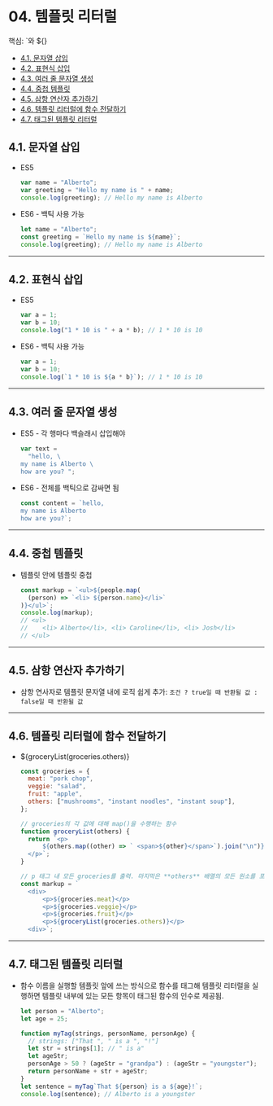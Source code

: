 # 04. 템플릿 리터럴

핵심: `와 ${}

- [4.1. 문자열 삽입](#41-문자열-삽입)
- [4.2. 표현식 삽입](#42-표현식-삽입)
- [4.3. 여러 줄 문자열 생성](#43-여러-줄-문자열-생성)
- [4.4. 중첩 템플릿](#44-중첩-템플릿)
- [4.5. 삼항 연산자 추가하기](#45-삼항-연산자-추가하기)
- [4.6. 템플릿 리터럴에 함수 전달하기](#46-템플릿-리터럴에-함수-전달하기)
- [4.7. 태그된 템플릿 리터럴](#47-태그된-템플릿-리터럴)

## 4.1. 문자열 삽입

- ES5
  ```jsx
  var name = "Alberto";
  var greeting = "Hello my name is " + name;
  console.log(greeting); // Hello my name is Alberto
  ```
- ES6 - 백틱 사용 가능
  ```jsx
  let name = "Alberto";
  const greeting = `Hello my name is ${name}`;
  console.log(greeting); // Hello my name is Alberto
  ```

---

## 4.2. 표현식 삽입

- ES5
  ```jsx
  var a = 1;
  var b = 10;
  console.log("1 * 10 is " + a * b); // 1 * 10 is 10
  ```
- ES6 - 백틱 사용 가능
  ```jsx
  var a = 1;
  var b = 10;
  console.log(`1 * 10 is ${a * b}`); // 1 * 10 is 10
  ```

---

## 4.3. 여러 줄 문자열 생성

- ES5 - 각 행마다 백슬래시 삽입해야
  ```jsx
  var text =
    "hello, \
  my name is Alberto \
  how are you? ";
  ```
- ES6 - 전체를 백틱으로 감싸면 됨
  ```jsx
  const content = `hello,
  my name is Alberto
  how are you?`;
  ```

---

## 4.4. 중첩 템플릿

- 템플릿 안에 템플릿 중첩
  ```jsx
  const markup = `<ul>${people.map(
    (person) => `<li> ${person.name}</li>`
  )}</ul>`;
  console.log(markup);
  // <ul>
  //    <li> Alberto</li>, <li> Caroline</li>, <li> Josh</li>
  // </ul>
  ```

---

## 4.5. 삼항 연산자 추가하기

- 삼항 연사자로 템플릿 문자열 내에 로직 쉽게 추가: `조건 ? true일 때 반환될 값 : false일 때 반환될 값`

---

## 4.6. 템플릿 리터럴에 함수 전달하기

- ${groceryList(groceries.others)}
  ```jsx
  const groceries = {
    meat: "pork chop",
    veggie: "salad",
    fruit: "apple",
    others: ["mushrooms", "instant noodles", "instant soup"],
  };

  // groceries의 각 값에 대해 map()을 수행하는 함수
  function groceryList(others) {
    return `<p>
  		${others.map((other) => ` <span>${other}</span>`).join("\n")}
  	</p>`;
  }

  // p 태그 내 모든 groceries를 출력. 마지막은 **others** 배열의 모든 원소를 포함
  const markup = ` 
  	<div> 
  		<p>${groceries.meat}</p> 
  		<p>${groceries.veggie}</p> 
  		<p>${groceries.fruit}</p>
  		<p>${groceryList(groceries.others)}</p>
  	<div>`;
  ```

---

## 4.7. 태그된 템플릿 리터럴

- 함수 이름을 실행할 템플릿 앞에 쓰는 방식으로 함수를 태그해 템플릿 리터럴을 실행하면 템플릿 내부에 있는 모든 항목이 태그된 함수의 인수로 제공됨.
  ```jsx
  let person = "Alberto";
  let age = 25;

  function myTag(strings, personName, personAge) {
    // strings: ["That ", " is a ", "!"]
    let str = strings[1]; // " is a"
    let ageStr;
    personAge > 50 ? (ageStr = "grandpa") : (ageStr = "youngster");
    return personName + str + ageStr;
  }
  let sentence = myTag`That ${person} is a ${age}!`;
  console.log(sentence); // Alberto is a youngster
  ```
